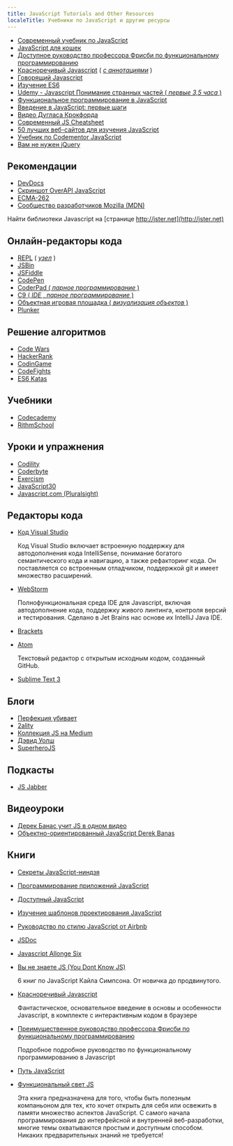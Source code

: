```yaml
---
title: JavaScript Tutorials and Other Resources
localeTitle: Учебники по JavaScript и другие ресурсы
---
```

*   [Современный учебник по JavaScript](http://learn.javascript.ru/)
*   [JavaScript для кошек](http://jsforcats.com/)
*   [Доступное руководство профессора Фрисби по функциональному программированию](https://github.com/DrBoolean/mostly-adequate-guide)
*   [Красноречивый Javascript](http://www.eloquentjavascript.net) ( [_c аннотациями_](https://watchandcode.com/courses/eloquent-javascript-the-annotated-version) )
*   [Говорящий Javascript](http://speakingjs.com/es5/)
*   [Изучение ES6](http://exploringjs.com/es6/)
*   [Udemy - Javascript Понимание странных частей ( _первые 3,5 часа_ )](https://www.youtube.com/watch?v=Bv_5Zv5c-Ts)
*   [Функциональное программирование в JavaScript](https://www.youtube.com/playlist?list=PL0zVEGEvSaeEd9hlmCXrk5yUyqUag-n84)
*   [Введение в JavaScript: первые шаги](https://www.educative.io/collection/5679346740101120/5720605454237696?authorName=Arnav%20Aggarwal)
*   [Видео Дугласа Крокфорда](https://www.youtube.com/watch?v=v2ifWcnQs6M&index=1&list=PL62E185BB8577B63D)
*   [Современный JS Cheatsheet](https://mbeaudru.github.io/modern-js-cheatsheet/)
*   [50 лучших веб-сайтов для изучения JavaScript](http://www.codeconquest.com/blog/top-50-websites-to-learn-javascript/)
*   [Учебник по Codementor JavaScript](https://www.codementor.io/community/topic/javascript)
*   [Вам не нужен jQuery](http://youmightnotneedjquery.com/)

## Рекомендации

*   [DevDocs](http://devdocs.io)
*   [Скриншот OverAPI JavaScript](http://overapi.com/javascript)
*   [ECMA-262](http://www.ecma-international.org/publications/standards/Ecma-262.htm)
*   [Сообщество разработчиков Mozilla (MDN)](https://developer.mozilla.org/en-US/docs/Web/JavaScript)

Найти библиотеки Javascript на [странице http://jster.net](http://jster.net)

## Онлайн-редакторы кода

*   [REPL](https://repl.it/languages/Javascript) ( [_узел_](https://repl.it/languages/iojs/) )
*   [JSBin](http://jsbin.com)
*   [JSFiddle](https://jsfiddle.net)
*   [CodePen](http://codepen.io)
*   [CoderPad ( _парное программирование_ )](http://coderpad.io)
*   [C9 ( _IDE_ , _парное программирование_ )](http://c9.io)
*   [Объектная игровая площадка ( _визуализация объектов_ )](http://www.objectplayground.com/)
*   [Plunker](http://plnkr.co)

## Решение алгоритмов

*   [Code Wars](http://codewars.com)
*   [HackerRank](https://hackerrank.com)
*   [CodinGame](http://codingame.com)
*   [CodeFights](https://codefights.com/home)
*   [ES6 Katas](http://es6katas.org)

## Учебники

*   [Codecademy](https://www.codecademy.com)
*   [RithmSchool](https://www.rithmschool.com)

## Уроки и упражнения

*   [Codility](https://codility.com/programmers/lessons/)
*   [Coderbyte](http://coderbyte.com)
*   [Exercism](http://exercism.io)
*   [JavaScript30](https://javascript30.com/)
*   [Javascript.com (Pluralsight)](https://www.javascript.com/)

## Редакторы кода

*   [Код Visual Studio](https://code.visualstudio.com/)
    
    Код Visual Studio включает встроенную поддержку для автодополнения кода IntelliSense, понимание богатого семантического кода и навигацию, а также рефакторинг кода. Он поставляется со встроенным отладчиком, поддержкой git и имеет множество расширений.
    
*   [WebStorm](https://www.jetbrains.com/webstorm/)
    
    Полнофункциональная среда IDE для Javascript, включая автодополнение кода, поддержку живого линтинга, контроля версий и тестирования. Сделано в Jet Brains нас основе их IntelliJ Java IDE.
    
*   [Brackets](http://brackets.io)
    
*   [Atom](http://atom.io)
    
    Текстовый редактор с открытым исходным кодом, созданный GitHub.
    
*   [Sublime Text 3](https://www.sublimetext.com/)
    

## Блоги

*   [Перфекция убивает](http://perfectionkills.com)
*   [2ality](http://www.2ality.com/)
*   [Коллекция JS на Medium](https://medium.com/the-javascript-collection)
*   [Дэвид Уолш](https://davidwalsh.name/)
*   [SuperheroJS](http://superherojs.com/)

## Подкасты

*   [JS Jabber](https://devchat.tv/js-jabber)

## Видеоуроки

*   [Дерек Банас учит JS в одном видео](https://www.youtube.com/watch?v=fju9ii8YsGs)
*   [Объектно-ориентированный JavaScript Derek Banas](https://www.youtube.com/watch?v=O8wwnhdkPE4)

## Книги

*   [Секреты JavaScript-ниндзя](https://www.manning.com/books/secrets-of-the-javascript-ninja)
    
*   [Программирование приложений JavaScript](http://pjabook.com/)
    
*   [Доступный JavaScript](http://shop.oreilly.com/product/0636920025245.do)
    
*   [Изучение шаблонов проектирования JavaScript](http://addyosmani.com/resources/essentialjsdesignpatterns/book/)
    
*   [Руководство по стилю JavaScript от Airbnb](https://github.com/airbnb/javascript)
    
*   [JSDoc](http://usejsdoc.org/)
    
*   [Javascript Allonge Six](https://leanpub.com/javascriptallongesix/read)
    
*   [Вы не знаете JS (You Dont Know JS)](https://github.com/getify/You-Dont-Know-JS)
    
    6 книг по JavaScript Кайла Симпсона. От новичка до продвинутого.
    
*   [Красноречивый Javascript](http://www.eloquentjavascript.net)
    
    Фантастическое, основательное введение в основы и особенности Javascript, в комплекте с интерактивным кодом в браузере
    
*   [Преимущественное руководство профессора Фрисби по функциональному программированию](https://github.com/DrBoolean/mostly-adequate-guide)
    
    Подробное подробное руководство по функциональному программированию в Javascript
    
*   [Путь JavaScript](https://github.com/bpesquet/thejsway)
    
*   [Функциональный свет JS](https://github.com/getify/Functional-Light-JS)
    
    Эта книга предназначена для того, чтобы быть полезным компаньоном для тех, кто хочет открыть для себя или освежить в памяти множество аспектов JavaScript. С самого начала программирования до интерфейсной и внутренней веб-разработки, многие темы охватываются простым и доступным способом. Никаких предварительных знаний не требуется!
